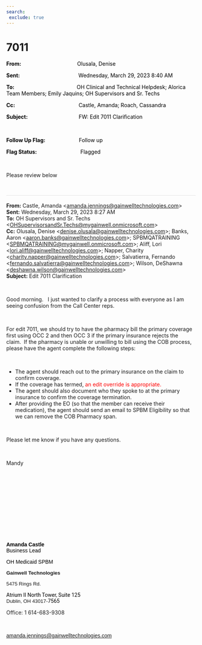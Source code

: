 ```yaml
---
search:
 exclude: true
---
```


# 7011

<div class="WordSection1">

**<span style="color:black">From:<span style="mso-tab-count:1">                                            
</span></span>**<span style="color:black">Olusala, Denise</span>

**<span style="color:black">Sent:<span style="mso-tab-count:1">                                              
</span></span>**<span style="color:black">Wednesday, March 29, 2023 8:40
AM</span>

**<span style="color:black">To:<span style="mso-tab-count:1">                                                 
</span></span>**<span style="color:black">OH Clinical and Technical
Helpdesk; Alorica Team Members; Emily Jaquins; OH Supervisors and Sr.
Techs</span>

**<span style="color:black">Cc:<span style="mso-tab-count:1">                                                  
</span></span>**<span style="color:black">Castle, Amanda; Roach,
Cassandra</span>

**<span style="color:black">Subject:<span style="mso-tab-count:1">                                        
</span></span>**<span style="color:black">FW: Edit 7011
Clarification</span>

<span style="color:
black"></span>

 

**<span style="color:black">Follow Up
Flag:<span style="mso-tab-count:1">                          
</span></span>**<span style="color:black">Follow up</span>

**<span style="color:black">Flag
Status:<span style="mso-tab-count:1">                                  
</span></span>**<span style="color:black">Flagged</span>

 

Please review below

 

<div>

<div style="border:none;border-top:solid #E1E1E1 1.0pt;padding:3.0pt 0in 0in 0in">

**From:** Castle, Amanda
\<<amanda.jennings@gainwelltechnologies.com>\>  
**Sent:** Wednesday, March 29, 2023 8:27 AM  
**To:** OH Supervisors and Sr. Techs
\<<OHSupervisorsandSr.Techs@mygainwell.onmicrosoft.com>\>  
**Cc:** Olusala, Denise \<<denise.olusala@gainwelltechnologies.com>\>;
Banks, Aaron \<<aaron.banks@gainwelltechnologies.com>\>; SPBMQATRAINING
\<<SPBMQATRAINING@mygainwell.onmicrosoft.com>\>; Aliff, Lori
\<<lori.aliff@gainwelltechnologies.com>\>; Napper, Charity
\<<charity.napper@gainwelltechnologies.com>\>; Salvatierra, Fernando
\<<fernando.salvatierra@gainwelltechnologies.com>\>; Wilson, DeShawna
\<<deshawna.wilson@gainwelltechnologies.com>\>  
**Subject:** Edit 7011 Clarification

</div>

</div>

 

Good morning.   I just wanted to clarify a process with everyone as I am
seeing confusion from the Call Center reps.

 

For edit 7011, we should try to have the pharmacy bill the primary
coverage first using OCC 2 and then OCC 3 if the primary insurance
rejects the claim.  If the pharmacy is unable or unwilling to bill using
the COB process, please have the agent complete the following steps:

 

  - <span style="mso-fareast-font-family:&quot;Times New Roman&quot;">The
    agent should reach out to the primary insurance on the claim to
    confirm coverage.</span>
  - <span style="mso-fareast-font-family:&quot;Times New Roman&quot;">If
    the coverage has termed, <span style="color:red">an edit override is
    appropriate.   </span></span>
  - <span style="mso-fareast-font-family:&quot;Times New Roman&quot;">The
    agent should also document who they spoke to at the primary
    insurance to confirm the coverage termination.   </span>
  - <span style="mso-fareast-font-family:&quot;Times New Roman&quot;">After
    providing the EO (so that the member can receive their medication),
    the agent should send an email to SPBM Eligibility so that we can
    remove the COB Pharmacy span.  </span>

 

Please let me know if you have any questions.

 

Mandy

 

**<span style="font-family:&quot;Arial&quot;,sans-serif;color:black"></span>**

 

**<span style="font-family:&quot;Arial&quot;,sans-serif;color:black"></span>**

 

**<span style="font-family:&quot;Arial&quot;,sans-serif;color:black"></span>**

 

**<span style="font-family:&quot;Arial&quot;,sans-serif;color:black"></span>**

 

**<span style="font-family:&quot;Arial&quot;,sans-serif;color:black"></span>**

 

**<span style="font-family:&quot;Arial&quot;,sans-serif;color:black">Amanda
Castle</span>**<span style="font-family:&quot;Arial&quot;,sans-serif;color:black">  
Business Lead</span>

<span style="font-family:&quot;Arial&quot;,sans-serif;
color:black">OH Medicaid SPBM</span>

**<span style="font-size:10.0pt;font-family:&quot;Arial&quot;,sans-serif">Gainwell
Technologies</span>**

<span style="font-size:10.0pt;font-family:&quot;Arial&quot;,sans-serif">5475
Rings
Rd.</span><span style="font-size:10.5pt;font-family:Roboto;background:
white"></span>

<span style="font-size:10.5pt;font-family:Roboto;color:black;
background:white">Atrium II North Tower, Suite
125</span><span style="font-size:10.0pt;font-family:&quot;Arial&quot;,sans-serif">  
Dublin, OH
43017-</span><span style="font-size:10.5pt;font-family:Roboto;
color:black;background:white">7565</span>

<span style="font-size:10.5pt;font-family:-apple-system;
color:#242424;background:#FAFAFA">Office: 1
614-683-9308</span><span style="font-size:10.5pt;font-family:Roboto;background:white"></span>

<span style="font-size:10.0pt;font-family:&quot;Arial&quot;,sans-serif;
color:black"></span>

 

<span class="image"></span>

<span style="font-family:&quot;Arial&quot;,sans-serif;color:#5A6978"><amanda.jennings@gainwelltechnologies.com></span>

 

</div>
